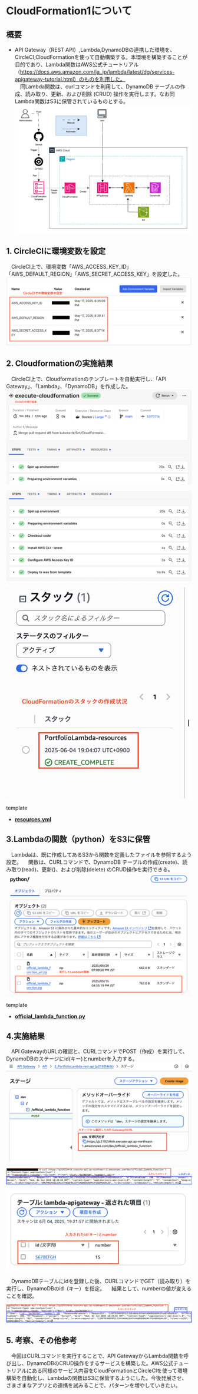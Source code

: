 # CloudFormation1について

## 概要

* API Gateway（REST API）,Lambda,DynamoDBの連携した環境を、CircleCI,CloudFormationを使って自動構築する。本環境を構築することが目的であり、Lambda関数はAWS公式チュートリアル（https://docs.aws.amazon.com/ja_jp/lambda/latest/dg/services-apigateway-tutorial.html）のものを利用した。  
&emsp;同Lambda関数は、curlコマンドを利用して、DynamoDB テーブルの作成、読み取り、更新、および削除 (CRUD) 操作を実行します。なお同Lambda関数はS3に保管されているものとする。  
![0.1_構成図](images1/0.1_構成図.png)  


## 1. CircleCIに環境変数を設定  
&emsp;CircleCI上で、環境変数「AWS_ACCESS_KEY_ID」「AWS_DEFAULT_REGION」「AWS_SECRET_ACCESS_KEY」を設定した。
![1.1_environment](images1/1.1_environment.png)  


## 2. Cloudformationの実施結果  
&emsp;CircleCI上で、Cloudformationのテンプレートを自動実行し、「API Gateway」、「Lambda」、「DynamoDB」を作成した。
![2.1_cloudformation1](images1/2.1_cloudformation1.png)  

![2.2_cloudformation2](images1/2.2_cloudformation2.png)  

![2.3_cloudformation3](images1/2.3_cloudformation3.png)

template  
 - [**resources.yml**](/CloudFormation/CloudFormation1/resources.yml)  



## 3.Lambdaの関数（python）をS3に保管  
&emsp;Lambdaは、既に作成してあるS3から関数を定義したファイルを参照するよう設定。
&emsp;関数は、CURLコマンドで、DynamoDB テーブルの作成(create)、読み取り(read)、更新()、および削除(delete) のCRUD操作を実行できる。
![3.1_s3](images1/3.1_s3.png)  

template  
 - [**official_lambda_function.py**](/LambdaFunction/python/official_lambda_function.py)


## 4.実施結果  
&emsp;API GatewayのURLの確認と、CURLコマンドでPOST（作成）を実行して、DynamoDBのステージにid(キー)とnumberを入力する。
![4.1_result1](images1/4.1_result1.png)  

![4.2_result2](images1/4.2_result2.png)   

![4.3_result3](images1/4.3_result3.png)

&emsp;DynamoDBテーブルにidを登録した後、CURLコマンドでGET（読み取り）を実行し、DynamoDBのid（キー）を指定。
&emsp;結果として、numberの値が変えることを確認。  

![4.4_result4](images1/4.4_result4.png)  


## 5. 考察、その他参考
&emsp;今回はCURLコマンドを実行することで、API GatewayからLambda関数を呼び出し、DynamoDBのCRUD操作をするサービスを構築した。AWS公式チュートリアルにある同様のサービス内容をCloudFormationとCircleCIを使って環境構築を自動化し、Lambdaの関数はS3に保管するようにした。今後発展させ、さまざまなアプリとの連携を試みることで、パターンを増やしていきたい。
